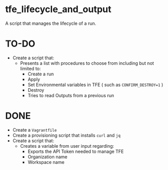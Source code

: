 # tfe_lifecycle_and_output
A script that manages the lifecycle of a run. 


# TO-DO

- Create a script that: 
  - Presents a list with procedures to choose from including but not limited to:
    - Create a run
    - Apply 
    - Set Environmental variables in TFE ( such as ```CONFIRM_DESTROY=1``` )
    - Destroy
    - Tries to read Outputs from a previous run
    
# DONE
  
- Create a ```Vagrantfile```
- Create a provisioning script that installs ```curl``` and ```jq```
- Create a script that: 
  - Creates a variable from user input regarding:
    - Exports the API Token needed to manage TFE
    - Organization name
    - Workspace name
